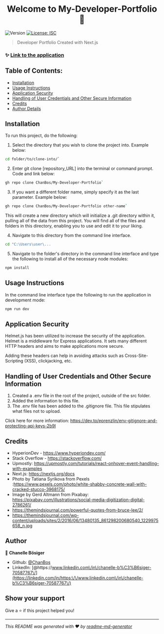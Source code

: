 <h1 align="center">Welcome to My-Developer-Portfolio 👋</h1>
<p>
  <img alt="Version" src="https://img.shields.io/badge/version-1.0.0-blue.svg?cacheSeconds=2592000" />
  <a href="#" target="_blank">
    <img alt="License: ISC" src="https://img.shields.io/badge/License-ISC-yellow.svg" />
  </a>
</p>

> Developer Portfolio Created with Next.js

### ✨ [Link to the application](https://my-developer-portfolio-sand.vercel.app/)

## Table of Contents:

- [Installation](#installation)
- [Usage Instructions](#usage-instructions)
- [Application Security](#application-security)
- [Handling of User Credentials and Other Secure Information](#handling-of-user-credentials-and-other-secure-information)
- [Credits](#credits)
- [Author Details](#author-details)

## Installation

To run this project, do the following:

1. Select the directory that you wish to clone the project into. Example below:

```sh
cd folder/to/clone-into/`
```

2. Enter git clone [repository_URL] into the terminal or command prompt. Code and link below:

```sh
gh repo clone ChanBos/My-Developer-Portfolio`
```

3. If you want a different folder name, simply specify it as the last parameter. Example below:

```sh
gh repo clone ChanBos/My-Developer-Portfolio other-name`
```

This will create a new directory which will initialize a .git directory within it, pulling all of the data from this project. You will find all of the files and folders in this directory, enabling you to use and edit it to your liking.

4. Navigate to this directory from the command line interface.

```sh
cd "C:\Users\user\...
```

5. Navigate to the folder's directory in the command line interface and type the following to install all of the necessary node modules:

```sh
npm install
```

## Usage Instructions

In the command line interface type the following to run the application in development mode:

```sh
npm run dev
```

## Application Security

Helmet.js has been utilized to increase the security of the application. Helmet is a middleware for Express applications. It sets many different HTTP headers and aims to make applications more secure.

Adding these headers can help in avoiding attacks such as Cross-Site-Scripting (XSS), clickjacking, etc.

## Handling of User Credentials and Other Secure Information

1. Created a .env file in the root of the project, outside of the src folder.
2. Added the information to this file.
3. The .env file has been added to the .gitignore file. This file stipulates what files not to upload.

Click here for more information: https://dev.to/eprenzlin/env-gitignore-and-protecting-api-keys-2b9l

## Credits

- HyperionDev - https://www.hyperiondev.com/
- Stack Overflow - https://stackoverflow.com/
- Upmostly: https://upmostly.com/tutorials/react-onhover-event-handling-with-examples
- Next.js: https://nextjs.org/docs
- Photo by Tatiana Syrikova from Pexels :https://www.pexels.com/photo/white-shabby-concrete-wall-with-cracked-stucco-3968175/
- Image by Gerd Altmann from Pixabay: https://pixabay.com/illustrations/social-media-digitization-digital-2786261/
- https://themindsjournal.com/powerful-quotes-from-bruce-lee/2/
- https://themindsjournal.com/wp-content/uploads/sites/2/2016/06/13480135_861298200680540_1229975658_n.jpg


## Author

👤 **Chanelle Bösiger**

* Github: [@ChanBos](https://github.com/ChanBos)
* LinkedIn: [@https:\/\/www.linkedin.com\/in\/chanelle-b%C3%B6siger-70587767\/](https://linkedin.com/in/https:\/\/www.linkedin.com\/in\/chanelle-b%C3%B6siger-70587767\/)

## Show your support

Give a ⭐️ if this project helped you!

***
_This README was generated with ❤️ by [readme-md-generator](https://github.com/kefranabg/readme-md-generator)_
